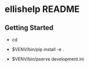 ellishelp README
==================

Getting Started
---------------

- cd <directory containing this file>

- $VENV/bin/pip install -e .

- $VENV/bin/pserve development.ini

